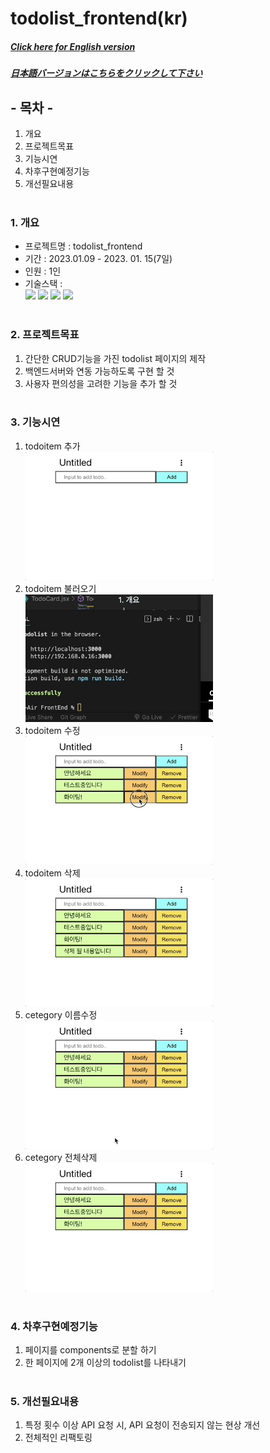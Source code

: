 # todolist_frontend(kr)

##### [Click here for English version](README_EN.md)

##### [日本語バージョンはこちらをクリックして下さい](README_JP.md)

## - 목차 -

1. 개요
2. 프로젝트목표
3. 기능시연
4. 차후구현예정기능
5. 개선필요내용
   </br>
   </br>

### 1. 개요

- 프로젝트명 : todolist_frontend
- 기간 : 2023.01.09 - 2023. 01. 15(7일)
- 인원 : 1인
- 기술스택 : </br>
  <img src="https://img.shields.io/badge/React-61DAFB?style=for-the-badge&logo=React&logoColor=white"> <img src="https://img.shields.io/badge/PostCSS-DD3A0A?style=for-the-badge&logo=PostCSS&logoColor=white"> <img src="https://img.shields.io/badge/Javascript-F7DF1E?style=for-the-badge&logo=Javascript&logoColor=white"> <img src="https://img.shields.io/badge/Git-F05032?style=for-the-badge&logo=Git&logoColor=white">
  </br>
  </br>

### 2. 프로젝트목표

1. 간단한 CRUD기능을 가진 todolist 페이지의 제작
2. 백엔드서버와 연동 가능하도록 구현 할 것
3. 사용자 편의성을 고려한 기능을 추가 할 것
   </br>
   </br>

### 3. 기능시연 </br>

1. todoitem 추가</br>
   <img src='./ref/todo_add.gif' width=300px>
2. todoitem 불러오기</br>
   <img src='./ref/todo_get.gif' width=300px>
3. todoitem 수정</br>
   <img src='./ref/todo_modify.gif' width=300px>
4. todoitem 삭제</br>
   <img src='./ref/todo_remove.gif' width=300px>
5. cetegory 이름수정</br>
   <img src='./ref/category_namechange.gif' width=300px>
6. cetegory 전체삭제</br>
   <img src='./ref/todo_removeall.gif' width=300px>
   </br>
   </br>

### 4. 차후구현예정기능

1. 페이지를 components로 분할 하기
2. 한 페이지에 2개 이상의 todolist를 나타내기
   </br>
   </br>

### 5. 개선필요내용

1. 특정 횟수 이상 API 요청 시, API 요청이 전송되지 않는 현상 개선
2. 전체적인 리팩토링
